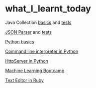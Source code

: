 # what_I_learnt_today

Java Collection [basics](https://github.com/ManishaRana1195/what_I_learnt_today/tree/master/java/src/main/practice/manisharana/collections) and [tests](https://github.com/ManishaRana1195/what_I_learnt_today/tree/master/java/test/main/practice/manisharana/collections)

[JSON Parser](https://github.com/ManishaRana1195/what_I_learnt_today/tree/master/java/src/main/practice/manisharana/jsonParser) and [tests](https://github.com/ManishaRana1195/what_I_learnt_today/tree/master/java/test/main/practice/manisharana/jsonParser)

[Python basics](https://github.com/ManishaRana1195/what_I_learnt_today/tree/master/python/basics)

[Command line interpreter in Python](https://github.com/ManishaRana1195/what_I_learnt_today/tree/master/python/unix_commandline)

[HttpServer in Python](https://github.com/ManishaRana1195/what_I_learnt_today/tree/master/python/http_server)

[Machine Learning Bootcamp](https://github.com/ManishaRana1195/what_I_learnt_today/tree/master/python/ML_Bootcamp)

[Text Editor in Ruby](https://github.com/ManishaRana1195/what_I_learnt_today/tree/master/ruby)
